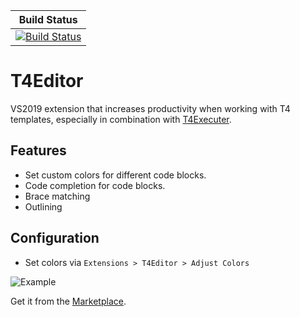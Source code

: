 |Build Status|
|:------:|
|[![Build Status](https://dev.azure.com/Epsicode/T4Editor/_apis/build/status/Tim-Maes.T4Editor%20(1)?branchName=master)](https://dev.azure.com/Epsicode/T4Editor/_build/latest?definitionId=3&branchName=master)| 

# T4Editor

VS2019 extension that increases productivity when working with T4 templates, especially in combination with [T4Executer](https://marketplace.visualstudio.com/items?itemName=TimMaes.ttexecuter).

## Features

- Set custom colors for different code blocks.
- Code completion for code blocks.
- Brace matching
- Outlining

## Configuration

- Set colors via `Extensions > T4Editor > Adjust Colors`

![Example](https://thumbs.gfycat.com/BlankAlertFrenchbulldog.webp)

Get it from the [Marketplace](https://marketplace.visualstudio.com/items?itemName=TimMaes.t4editor).
